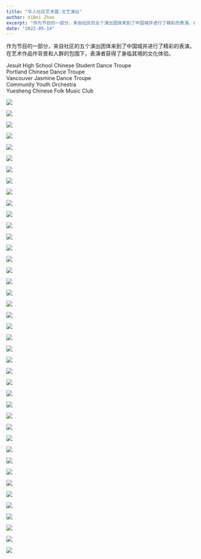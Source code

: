 ```yaml
---
title: "华人社区艺术展:文艺演出"
author: XiBei Zhao
excerpt: "作为节目的一部分，来自社区的五个演出团体来到了中国城并进行了精彩的表演。在艺术作品作背景和人群的包围下，表演者获得了身临其境的文化体验。"
date: "2022-05-14"
---
```


作为节目的一部分，来自社区的五个演出团体来到了中国城并进行了精彩的表演。在艺术作品作背景和人群的包围下，表演者获得了身临其境的文化体验。

Jesuit High School Chinese Student Dance Troupe  
Portland Chinese Dance Troupe  
Vancouver Jasmine Dance Troupe  
Community Youth Orchestra  
Yuesheng Chinese Folk Music Club  

![](https://res.cloudinary.com/dhngj18do/image/upload/f_auto,q_auto/v1/images/280951619_1681735882198972_6329557140858314665_n)

![](https://res.cloudinary.com/dhngj18do/image/upload/f_auto,q_auto/v1/images/281046672_1681735952198965_6170036630968974274_n)

![](https://res.cloudinary.com/dhngj18do/image/upload/f_auto,q_auto/v1/images/281560974_1681735955532298_7446985897018642682_n)

![](https://res.cloudinary.com/dhngj18do/image/upload/f_auto,q_auto/v1/images/282110324_1681737235532170_8808986546791484527_n)

![](https://res.cloudinary.com/dhngj18do/image/upload/f_auto,q_auto/v1/images/282742843_1681737252198835_9222725630817989862_n)

![](https://res.cloudinary.com/dhngj18do/image/upload/f_auto,q_auto/v1/images/281555804_1681737288865498_5293694873315535519_n)

![](https://res.cloudinary.com/dhngj18do/image/upload/f_auto,q_auto/v1/images/281550787_1681737322198828_1215702877663854679_n)

![](https://res.cloudinary.com/dhngj18do/image/upload/f_auto,q_auto/v1/images/281768778_1681737342198826_4047921694221592870_n)

![](https://res.cloudinary.com/dhngj18do/image/upload/f_auto,q_auto/v1/images/283143292_1681737385532155_9105752691820435912_n)

![](https://res.cloudinary.com/dhngj18do/image/upload/f_auto,q_auto/v1/images/281389219_1681737412198819_5198185031687758161_n)

![](https://res.cloudinary.com/dhngj18do/image/upload/f_auto,q_auto/v1/images/282173659_1681737428865484_4494451623560516673_n)

![](https://res.cloudinary.com/dhngj18do/image/upload/f_auto,q_auto/v1/images/281746930_1681737462198814_7194092650134029190_n)

![](https://res.cloudinary.com/dhngj18do/image/upload/f_auto,q_auto/v1/images/281633244_1681738162198744_302559501007822448_n)

![](https://res.cloudinary.com/dhngj18do/image/upload/f_auto,q_auto/v1/images/281731967_1681738192198741_6958302102195044555_n)

![](https://res.cloudinary.com/dhngj18do/image/upload/f_auto,q_auto/v1/images/281462276_1681738172198743_5366910623882030900_n)

![](https://res.cloudinary.com/dhngj18do/image/upload/f_auto,q_auto/v1/images/281460099_1681738182198742_8257209431961386341_n)

![](https://res.cloudinary.com/dhngj18do/image/upload/f_auto,q_auto/v1/images/281962742_1681738278865399_9192568845366001101_n)

![](https://res.cloudinary.com/dhngj18do/image/upload/f_auto,q_auto/v1/images/282647381_1681738295532064_7328482503757815503_n)

![](https://res.cloudinary.com/dhngj18do/image/upload/f_auto,q_auto/v1/images/283125519_1681738318865395_8984503072103248342_n)

![](https://res.cloudinary.com/dhngj18do/image/upload/f_auto,q_auto/v1/images/282581980_1681738368865390_5293245790749483098_n)

![](https://res.cloudinary.com/dhngj18do/image/upload/f_auto,q_auto/v1/images/281419349_1681738365532057_1727334530503119478_n)

![](https://res.cloudinary.com/dhngj18do/image/upload/f_auto,q_auto/v1/images/281015182_1681738615532032_6142475211860322100_n)

![](https://res.cloudinary.com/dhngj18do/image/upload/f_auto,q_auto/v1/images/283091786_1681738662198694_7818028926209149508_n)

![](https://res.cloudinary.com/dhngj18do/image/upload/f_auto,q_auto/v1/images/283307362_1681738692198691_1066990843813876537_n)

![](https://res.cloudinary.com/dhngj18do/image/upload/f_auto,q_auto/v1/images/283143265_1681738645532029_3421284775122269279_n)

![](https://res.cloudinary.com/dhngj18do/image/upload/f_auto,q_auto/v1/images/283150049_1681738578865369_1238924222779840850_n)

![](https://res.cloudinary.com/dhngj18do/image/upload/f_auto,q_auto/v1/images/281739767_1681738588865368_2059466932028509816_n)

![](https://res.cloudinary.com/dhngj18do/image/upload/f_auto,q_auto/v1/images/282238362_1681738722198688_7944624748916000028_n)

![](https://res.cloudinary.com/dhngj18do/image/upload/f_auto,q_auto/v1/images/282694025_1681738732198687_2363628506507422716_n)

![](https://res.cloudinary.com/dhngj18do/image/upload/f_auto,q_auto/v1/images/282137403_1681738665532027_7926470918918684061_n)

![](https://res.cloudinary.com/dhngj18do/image/upload/f_auto,q_auto/v1/images/281543897_1681738725532021_1281671239929069861_n)

![](https://res.cloudinary.com/dhngj18do/image/upload/f_auto,q_auto/v1/images/283306525_1681738832198677_8172156528195897995_n)

![](https://res.cloudinary.com/dhngj18do/image/upload/f_auto,q_auto/v1/images/281065483_1681738842198676_8347201709162058471_n)

![](https://res.cloudinary.com/dhngj18do/image/upload/f_auto,q_auto/v1/images/282852423_1681739145531979_1556232805729401727_n)

![](https://res.cloudinary.com/dhngj18do/image/upload/f_auto,q_auto/v1/images/282527374_1681739132198647_4487116817739987668_n)

![](https://res.cloudinary.com/dhngj18do/image/upload/f_auto,q_auto/v1/images/281586417_1681739382198622_6656108778016892251_n)

![](https://res.cloudinary.com/dhngj18do/image/upload/f_auto,q_auto/v1/images/282253062_1681739335531960_5482643892312258167_n)

![](https://res.cloudinary.com/dhngj18do/image/upload/f_auto,q_auto/v1/images/283084259_1681739358865291_3881945632957035319_n)

![](https://res.cloudinary.com/dhngj18do/image/upload/f_auto,q_auto/v1/images/281351847_1681739395531954_6536112655906567841_n)

![](https://res.cloudinary.com/dhngj18do/image/upload/f_auto,q_auto/v1/images/281081765_1681739435531950_6749925504329881426_n)

![](https://res.cloudinary.com/dhngj18do/image/upload/f_auto,q_auto/v1/images/282125496_1681739372198623_3653182361733385262_n)

